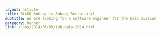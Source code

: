 ```yaml
---
layout: article
title: SixSQ &nbsp; is &nbsp; Recruiting!
subtitle: We are looking for a software engineer for the Gaia mission
category: banner
link: /jobs/2014/05/09/job-gaia-2014.html
---
```

